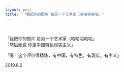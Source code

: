 ```yaml
---
layout: post
title: "「我把你的照片 给另一个艺术家（哈哈哈哈哈」"
---
```


  
&nbsp;
&nbsp;


「我把你的照片 给另一个艺术家（哈哈哈哈哈」
<br>「然后她说 你是中国特色现实主义」

「嗯！这个评价很精炼，有中国，有特色，有现实，有主义」 ​​​​

2019.8.2
